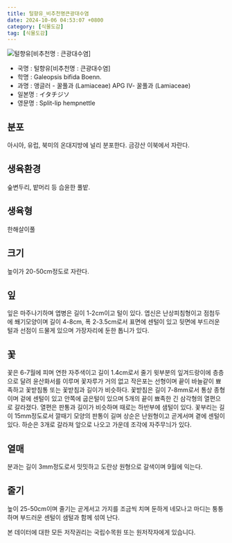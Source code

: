 ```yaml
---
title: 털향유_비추천명큰광대수염
date: 2024-10-06 04:53:07 +0800
category: [식물도감]
tag: [식물도감]
---
```




![털향유[비추천명 : 큰광대수염]](/fileUpload/plants/basic/Labiatae/Galeopsis/15823/1_th2.JPG)
- 국명 : 털향유[비추천명 : 큰광대수염]
- 학명 : Galeopsis bifida Boenn.
- 과명 : 앵글러 - 꿀풀과 (Lamiaceae) APG Ⅳ- 꿀풀과 (Lamiaceae)
- 일본명 : イタチジソ
- 영문명 : Split-lip hempnettle


## 분포
아시아, 유럽, 북미의 온대지방에 널리 분포한다.금강산 이북에서 자란다.
## 생육환경
숲변두리, 밭머리 등 습윤한 풀밭.
## 생육형
한해살이풀
## 크기
높이가 20-50cm정도로 자란다.
## 잎
잎은 마주나기하며 엽병은 길이 1-2cm이고 털이 있다. 엽신은 난상피침형이고 점첨두에 쐐기모양이며 길이 4-8cm, 폭 2-3.5cm로서 표면에 센털이 있고 뒷면에 부드러운 털과 선점이 드물게 있으며 가장자리에 둔한 톱니가 있다.
## 꽃
꽃은 6-7월에 피며 연한 자주색이고 길이 1.4cm로서 줄기 윗부분의 잎겨드랑이에 층층으로 달려 윤산화서를 이루며 꽃자루가 거의 없고 작은포는 선형이며 끝이 바늘같이 뾰족하고 꽃받침통 또는 꽃받침과 길이가 비슷하다. 꽃받침은 길이 7-8mm로서 통상 종형이며 겉에 센털이 있고 안쪽에 굽은털이 있으며 5개의 끝이 뾰족한 긴 삼각형의 열편으로 갈라졌다. 열편은 판통과 길이가 비슷하며 때로는 하반부에 샘털이 있다. 꽃부리는 길이 15mm정도로서 깔때기 모양의 판통이 길며 상순은 난원형이고 곧게서며 곁에 센털이 있다. 하순은 3개로 갈라져 앞으로 나오고 가운데 조각에 자주무늬가 있다.
## 열매
분과는 길이 3mm정도로서 밋밋하고 도란상 원형으로 갈색이며 9월에 익는다.
## 줄기
높이 25-50cm이며 줄기는 곧게서고 가지를 조금씩 치며 둔하게 네모나고 마디는 퉁퉁하며 부드러운 센털이 샘털과 함께 섞여 난다.






본 데이터에 대한 모든 저작권리는 국립수목원 또는 원저작자에게 있습니다.
